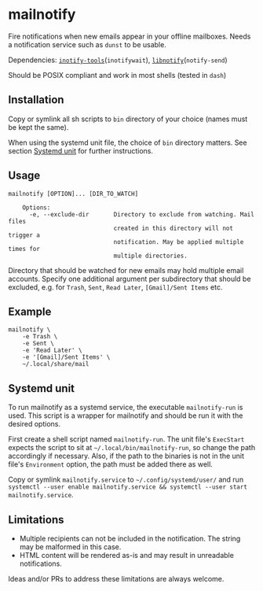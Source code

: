# mailnotify
Fire notifications when new emails appear in your offline mailboxes. Needs a notification service such as `dunst` to be usable.

Dependencies: [`inotify-tools`](https://github.com/inotify-tools/inotify-tools)(`inotifywait`), [`libnotify`](https://github.com/GNOME/libnotify)(`notify-send`)

Should be POSIX compliant and work in most shells (tested in `dash`)

## Installation
Copy or symlink all sh scripts to `bin` directory of your choice (names must be kept the same).

When using the systemd unit file, the choice of `bin` directory matters. See section [Systemd unit](#systemd-unit) for further instructions.

## Usage
```
mailnotify [OPTION]... [DIR_TO_WATCH]

    Options:
      -e, --exclude-dir       Directory to exclude from watching. Mail files
                              created in this directory will not trigger a
                              notification. May be applied multiple times for
                              multiple directories.

```

Directory that should be watched for new emails may hold multiple email accounts. Specify one additional argument per subdirectory that should be excluded, e.g. for `Trash`, `Sent`, `Read Later`, `[Gmail]/Sent Items` etc.

## Example
```
mailnotify \
    -e Trash \ 
    -e Sent \
    -e 'Read Later' \
    -e '[Gmail]/Sent Items' \
    ~/.local/share/mail
```

## Systemd unit
To run mailnotify as a systemd service, the executable `mailnotify-run` is used. This script is a wrapper for mailnotify and should be run it with the desired options. 

First create a shell script named `mailnotify-run`. The unit file's `ExecStart` expects the script to sit at `~/.local/bin/mailnotify-run`, so change the path accordingly if necessary. Also, if the path to the binaries is not in the unit file's `Environment` option, the path must be added there as well.

Copy or symlink `mailnotify.service` to `~/.config/systemd/user/` and run `systemctl --user enable mailnotify.service && systemctl --user start mailnotify.service`. 

## Limitations

- Multiple recipients can not be included in the notification. The string may be malformed in this case.
- HTML content will be rendered as-is and may result in unreadable notifications.

Ideas and/or PRs to address these limitations are always welcome.
